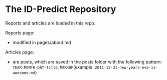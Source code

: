 # The ID-Predict Repository

Reports and articles are loaded in this repo.

Reports page:
- modified in pages/about.md

Articles page:
- are posts, which are saved in the posts folder with the following pattern:  `YEAR-MONTH-DAY-title.MARKUP`(example: `2011-12-31-new-years-eve-is-awesome.md`)
